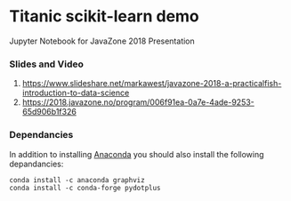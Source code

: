 # Titanic scikit-learn demo

Jupyter Notebook for JavaZone 2018 Presentation

### Slides and Video

1. https://www.slideshare.net/markawest/javazone-2018-a-practicalfish-introduction-to-data-science
2. https://2018.javazone.no/program/006f91ea-0a7e-4ade-9253-65d906b1f326

### Dependancies

In addition to installing [Anaconda](https://www.anaconda.com/download) you should also install the following depandancies: 
```
conda install -c anaconda graphviz
conda install -c conda-forge pydotplus
```
